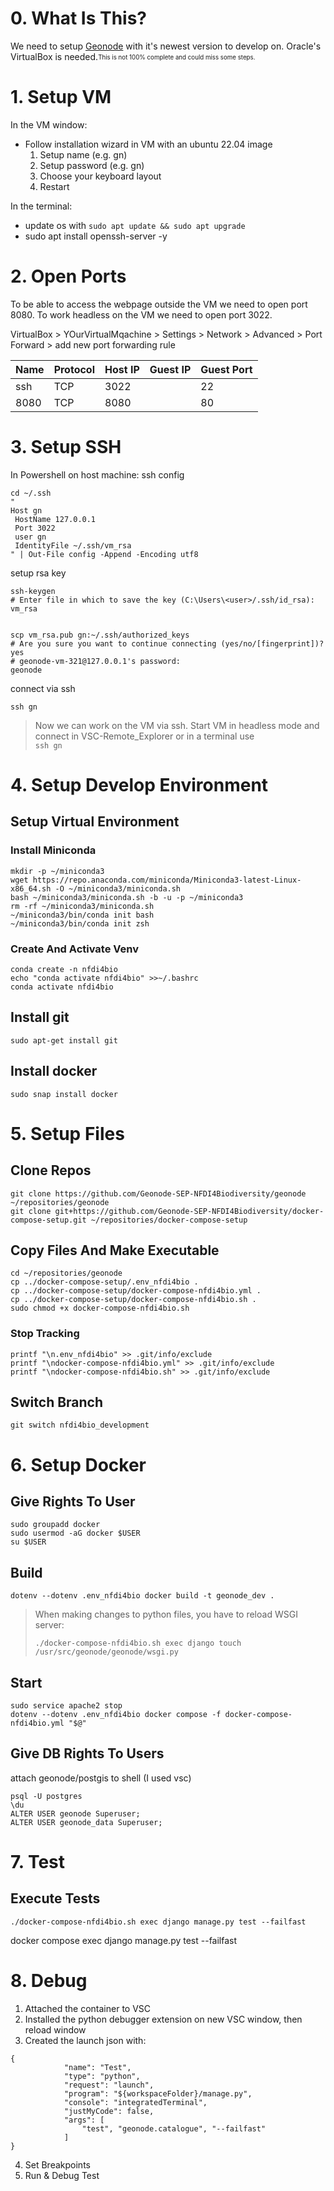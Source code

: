 # 0. What Is This?
We need to setup [Geonode](https://geonode.org/) with it's newest version to develop on.
Oracle's VirtualBox is needed.<sub><sup>This is not 100% complete and could miss some steps.</sup></sub>

# 1. Setup VM
In the VM window:
* Follow installation wizard in VM with an ubuntu 22.04 image
    1. Setup name (e.g. gn)
    2. Setup password (e.g. gn)
    3. Choose your keyboard layout
    4. Restart

In the terminal:
* update os with `sudo apt update && sudo apt upgrade`
* sudo apt install openssh-server -y

# 2. Open Ports
To be able to access the webpage outside the VM we need to open port 8080. To work headless on the VM we need to open port 3022.

VirtualBox > YOurVirtualMqachine > Settings > Network > Advanced > Port Forward > add new port forwarding rule

| Name | Protocol | Host IP | Guest IP | Guest Port |
| --- | --- | --- | --- | --- |
| ssh | TCP | 3022 | | 22 |
| 8080 | TCP | 8080 | | 80 |

# 3. Setup SSH
In Powershell on host machine:
ssh config
```console
cd ~/.ssh
"
Host gn
 HostName 127.0.0.1
 Port 3022
 user gn
 IdentityFile ~/.ssh/vm_rsa
" | Out-File config -Append -Encoding utf8
```

setup rsa key
```console
ssh-keygen
# Enter file in which to save the key (C:\Users\<user>/.ssh/id_rsa): 
vm_rsa


scp vm_rsa.pub gn:~/.ssh/authorized_keys
# Are you sure you want to continue connecting (yes/no/[fingerprint])?
yes
# geonode-vm-321@127.0.0.1's password:
geonode
```

connect via ssh
```console
ssh gn
```
> Now we can work on the VM via ssh. Start VM in headless mode and connect in VSC-Remote_Explorer or in a terminal use <br>
 `ssh gn`

# 4. Setup Develop Environment
## Setup Virtual Environment
### Install Miniconda
```console
mkdir -p ~/miniconda3
wget https://repo.anaconda.com/miniconda/Miniconda3-latest-Linux-x86_64.sh -O ~/miniconda3/miniconda.sh
bash ~/miniconda3/miniconda.sh -b -u -p ~/miniconda3
rm -rf ~/miniconda3/miniconda.sh
~/miniconda3/bin/conda init bash
~/miniconda3/bin/conda init zsh
```
### Create And Activate Venv
```console
conda create -n nfdi4bio
echo "conda activate nfdi4bio" >>~/.bashrc
conda activate nfdi4bio
```
## Install git
```console
sudo apt-get install git
```
## Install docker
```console
sudo snap install docker
```
# 5. Setup Files
## Clone Repos
```console
git clone https://github.com/Geonode-SEP-NFDI4Biodiversity/geonode ~/repositories/geonode
git clone git+https://github.com/Geonode-SEP-NFDI4Biodiversity/docker-compose-setup.git ~/repositories/docker-compose-setup
```
## Copy Files And Make Executable
```console
cd ~/repositories/geonode
cp ../docker-compose-setup/.env_nfdi4bio .
cp ../docker-compose-setup/docker-compose-nfdi4bio.yml .
cp ../docker-compose-setup/docker-compose-nfdi4bio.sh .
sudo chmod +x docker-compose-nfdi4bio.sh
```
### Stop Tracking
```console
printf "\n.env_nfdi4bio" >> .git/info/exclude
printf "\ndocker-compose-nfdi4bio.yml" >> .git/info/exclude
printf "\ndocker-compose-nfdi4bio.sh" >> .git/info/exclude
```
## Switch Branch
```console
git switch nfdi4bio_development
```

# 6. Setup Docker
## Give Rights To User
```console
sudo groupadd docker
sudo usermod -aG docker $USER
su $USER
```
## Build
```console
dotenv --dotenv .env_nfdi4bio docker build -t geonode_dev .
```
> When making changes to python files, you have to reload WSGI server:
> ```console
> ./docker-compose-nfdi4bio.sh exec django touch /usr/src/geonode/geonode/wsgi.py
> ```
## Start
```console
sudo service apache2 stop
dotenv --dotenv .env_nfdi4bio docker compose -f docker-compose-nfdi4bio.yml "$@"
```
## Give DB Rights To Users
attach geonode/postgis to shell (I used vsc)
```
psql -U postgres
\du
ALTER USER geonode Superuser;
ALTER USER geonode_data Superuser;
```

# 7. Test
## Execute Tests
```console
./docker-compose-nfdi4bio.sh exec django manage.py test --failfast
```
docker compose exec django manage.py test --failfast

# 8. Debug
1. Attached the container to VSC
2. Installed the python debugger extension on new VSC window, then reload window
3. Created the launch json with:
```console
{
            "name": "Test",
            "type": "python",
            "request": "launch",
            "program": "${workspaceFolder}/manage.py",
            "console": "integratedTerminal",
            "justMyCode": false,
            "args": [
                "test", "geonode.catalogue", "--failfast"
            ]
}
```
4. Set Breakpoints
5. Run & Debug Test
